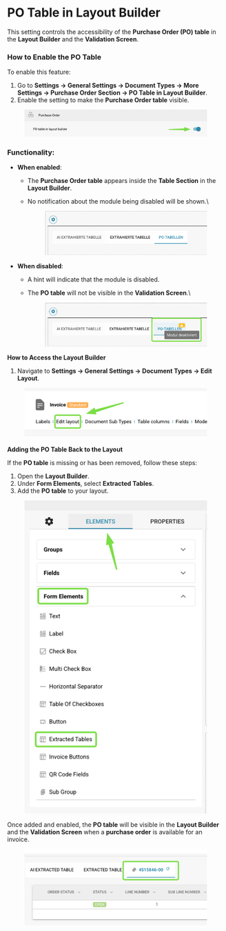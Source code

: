# PO Table in Layout Builder

This setting controls the accessibility of the **Purchase Order (PO) table** in the **Layout Builder** and the **Validation Screen**.

### **How to Enable the PO Table**

To enable this feature:

1. Go to **Settings → General Settings → Document Types → More Settings → Purchase Order Section → PO Table in Layout Builder**.
2. Enable the setting to make the **Purchase Order table** visible.

<figure><img src="../../../../../.gitbook/assets/iScreen Shoter - Google Chrome - 250210131953.jpg" alt=""><figcaption></figcaption></figure>

### **Functionality:**

* **When enabled**:
  * The **Purchase Order table** appears inside the **Table Section** in the **Layout Builder**.
  *   No notification about the module being disabled will be shown.\


      <figure><img src="../../../../../.gitbook/assets/image (404).png" alt=""><figcaption></figcaption></figure>
* **When disabled**:
  * A hint will indicate that the module is disabled.
  *   The **PO table** will not be visible in the **Validation Screen**.\


      <figure><img src="../../../../../.gitbook/assets/image (403).png" alt=""><figcaption></figcaption></figure>

**How to Access the Layout Builder**

1. Navigate to **Settings → General Settings → Document Types → Edit Layout**.

<figure><img src="../../../../../.gitbook/assets/iScreen Shoter - Google Chrome - 250210135142.jpg" alt=""><figcaption></figcaption></figure>

**Adding the PO Table Back to the Layout**

If the **PO table** is missing or has been removed, follow these steps:

1. Open the **Layout Builder**.
2. Under **Form Elements**, select **Extracted Tables**.
3. Add the **PO table** to your layout.

<div align="left"><figure><img src="../../../../../.gitbook/assets/iScreen Shoter - Google Chrome - 250210135437.jpg" alt=""><figcaption></figcaption></figure></div>

Once added and enabled, the **PO table** will be visible in the **Layout Builder** and the **Validation Screen** when a **purchase order** is available for an invoice.

<div align="center"><figure><img src="../../../../../.gitbook/assets/iScreen Shoter - Google Chrome - 250210133655.jpg" alt=""><figcaption></figcaption></figure></div>
